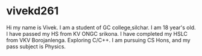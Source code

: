 # vivekd261
Hi my name is Vivek.
I am a student of GC college,silchar.
I am 18 year's old.
I have passed my HS from KV ONGC srikona.
I have completed my HSLC from VKV Borojanlenga.
Exploring C/C++.
I am pursuing CS Hons,  and my pass subject is Physics.


